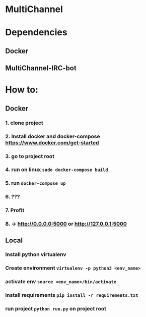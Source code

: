 # MultiChannel

# Dependencies
  ## Docker
  ## MultiChannel-IRC-bot
 
 # How to:
  ## Docker
   ### 1. **clone project**
   ### 2. **Install docker and docker-compose** https://www.docker.com/get-started
   ### 3. **go to project root**
   ### 4. run on linux `sudo docker-compose build`
   ### 5. run `docker-compose up`
   ### 6. ???
   ### 7. Profit
   ### 8. -> http://0.0.0.0:5000 or http://127.0.0.1:5000
  
  ## Local
   ### Install python virtualenv
   ### Create environment `virtualenv -p python3 <env_name>`
   ### activate env `source <env_name>/bin/activate`
   ### install requirements `pip install -r requirements.txt`
   ### run project `python run.py` on project root
